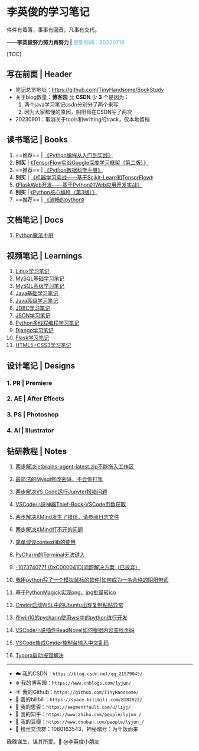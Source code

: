 # 李英俊的学习笔记

件件有着落，事事有回音，凡事有交代。

**——李英俊努力努力再努力 |** <span style="color: skyblue; font-weight: bold">更新时间：20220718</span>

[TOC]

## 写在前面 | Header

- 笔记总览地址：https://github.com/TinyHandsome/BookStudy
- 关于blog数量：**博客园** 比 **CSDN** 少 **3** 个是因为：
  1. 两个java学习笔记csdn分别分了两个来写
  2. 因为大家都懂的原因，阴阳师在CSDN写了两次
- 20230901：取消关于tools和writting的track，仅本地留档

## 读书笔记 | Books

1. ==推荐== | [《Python编程从入门到实践》]()
2. **别买** | [《TensorFlow实战Google深度学习框架（第二版）》](https://blog.csdn.net/qq_21579045/category_10672814.html)
3. ==推荐== | [《Python数据科学手册》](https://blog.csdn.net/qq_21579045/category_10672841.html)
4. **别买** | [《机器学习实战——基于Scikit-Learn和TensorFlow》](https://blog.csdn.net/qq_21579045/category_10672881.html)
5. [《FlaskWeb开发——基于Python的Web应用开发实战》]()
6. **别买** | [《Python核心编程（第3版）》](https://blog.csdn.net/qq_21579045/article/details/116023841)
7. ==推荐== | [《流畅的python》](https://blog.csdn.net/qq_21579045/article/details/120565729)

## 文档笔记 | Docs

1. [Python魔法手册](https://github.com/TinyHandsome/BookStudy/tree/master/books/docs1_python%E9%AD%94%E6%B3%95%E6%89%8B%E5%86%8C)

## 视频笔记 | Learnings

1. [ Linux学习笔记](https://blog.csdn.net/qq_21579045/article/details/95605401)
2. [MySQL基础学习笔记](https://blog.csdn.net/qq_21579045/article/details/98111827)
3. [MySQL高级学习笔记](https://blog.csdn.net/qq_21579045/article/details/99702766)
4. [Java基础学习笔记](https://www.cnblogs.com/lyjun/p/11956413.html)
5. [Java高级学习笔记](https://www.cnblogs.com/lyjun/p/12524331.html)
6. [JDBC学习笔记](https://blog.csdn.net/qq_21579045/article/details/105386353)
7. [JSON学习笔记](https://blog.csdn.net/qq_21579045/article/details/108577716)
8. [Python多线程编程学习笔记](https://blog.csdn.net/qq_21579045/article/details/113741647)
9. [Django学习笔记](https://blog.csdn.net/qq_21579045/article/details/122486699)
9. [Flask学习笔记](https://blog.csdn.net/qq_21579045/article/details/124550035)
9. [HTML5+CSS3学习笔记](https://blog.csdn.net/qq_21579045/article/details/126626027)

## 设计笔记 | Designs

### 1. PR | Premiere

### 2. AE | After Effects

### 3. PS | Photoshop

### 4. AI | Illustrator

## 钻研教程 | Notes

1. [两步解决jetbrains-agent-latest.zip不能拖入工作区](https://blog.csdn.net/qq_21579045/article/details/108804218)

2. [最简洁的Mysql修改密码，不会你打我](https://blog.csdn.net/qq_21579045/article/details/108908862)

3. [两步解决VS Code运行Jupyter报错问题](https://blog.csdn.net/qq_21579045/article/details/108908862)

4. [VSCode小说神器Thief-Book-VSCode页数获取](https://blog.csdn.net/qq_21579045/article/details/111408200)

5. [两步解决XMind发生了错误，请参阅日志文件](https://blog.csdn.net/qq_21579045/article/details/111414608)

6. [两步解决XMind打不开的问题](https://blog.csdn.net/qq_21579045/article/details/111467229)

7. [简单谈谈contextlib的使用](https://blog.csdn.net/qq_21579045/article/details/111645056)

8. [PyCharm的Terminal无法键入](https://blog.csdn.net/qq_21579045/article/details/112758972)

9. [-1073740771 (0xC000041D)问题解决方案（已放弃）](https://blog.csdn.net/qq_21579045/article/details/112759299)

10. [我用python写了一个模拟鼠标的软件|如何成为一名合格的阴阳带师](https://blog.csdn.net/qq_21579045/article/details/117168759)

11. [基于PythonMagick实现png、jpg批量转ico](https://blog.csdn.net/qq_21579045/article/details/117465485)

12. [Cmder启动WSL中的Ubuntu出现复制粘贴异常](https://blog.csdn.net/qq_21579045/article/details/121230751)

13. [在win10的pycharm使用wsl中的python进行开发](https://blog.csdn.net/qq_21579045/article/details/121335719)

14. [VSCode小说插件ReadNovel如何根据内容查找页码](https://blog.csdn.net/qq_21579045/article/details/121371380)

15. [VSCode集成Cmder控制台输入中文乱码](https://blog.csdn.net/qq_21579045/article/details/121507825)

15. [Typora启动报错解决](https://blog.csdn.net/qq_21579045/article/details/125818691)

    

------


- :cloud: 我的CSDN：`https://blog.csdn.net/qq_21579045/`
- :snowflake: 我的博客园：`https://www.cnblogs.com/lyjun/`
- :sunny: 我的Github：`https://github.com/TinyHandsome/`
- :rainbow: 我的bilibili：`https://space.bilibili.com/8182822/`
- :avocado: 我的思否：`https://segmentfault.com/u/liyj/`
- :tomato: 我的知乎：`https://www.zhihu.com/people/lyjun_/`
- :potato: 我的豆瓣：`https://www.douban.com/people/lyjun_/`
- :penguin: 粉丝交流群：1060163543，神秘暗号：为干饭而来

碌碌谋生，谋其所爱。:ocean:              @李英俊小朋友
